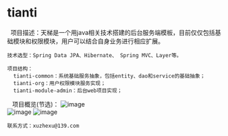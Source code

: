 # tianti
    项目描述：天梯是一个用java相关技术搭建的后台服务端模板，目前仅仅包括基础模块和权限模块，用户可以结合自身业务进行相应扩展。
    
    技术选型：Spring Data JPA、Hibernate、 Spring MVC、Layer等。
    
    项目结构：
      tianti-common：系统基础服务抽象，包括entity、dao和service的基础抽象；
      tianti-org：用户权限模块服务实现；
      tianti-module-admin：后台web项目实现；
      
    项目概览(节选)：
    ![image](https://raw.githubusercontent.com/xujeff/tianti/master/screenshots/login.png)                                                
    ![image](https://raw.githubusercontent.com/xujeff/tianti/master/screenshots/menulist.png)
    ![image](https://raw.githubusercontent.com/xujeff/tianti/master/screenshots/roleset.png)

    联系方式：xuzhexu@139.com
